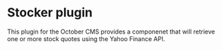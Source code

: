 # Stocker plugin

This plugin for the October CMS provides a componenet that will retrieve one or more stock quotes using the Yahoo Finance API.


